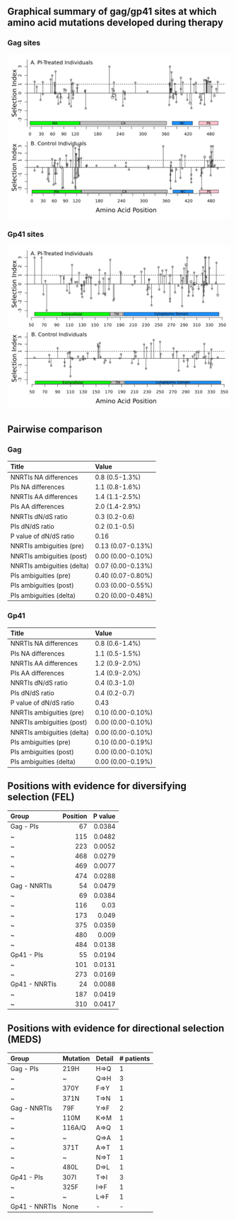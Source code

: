 ## Graphical summary of gag/gp41 sites at which amino acid mutations developed during therapy

### Gag sites

![Gag sites](https://github.com/hivdb/gag-gp41/raw/master/report/gag-mutations.png)

### Gp41 sites

![Gp41 sites](https://github.com/hivdb/gag-gp41/raw/master/report/gp41-mutations.png)

## Pairwise comparison

### Gag

| Title                      | Value             |
|:---------------------------|:------------------|
| NNRTIs NA differences      | 0.8 (0.5-1.3%)    |
| PIs NA differences         | 1.1 (0.8-1.6%)    |
| NNRTIs AA differences      | 1.4 (1.1-2.5%)    |
| PIs AA differences         | 2.0 (1.4-2.9%)    |
| NNRTIs dN/dS ratio         | 0.3 (0.2-0.6)     |
| PIs dN/dS ratio            | 0.2 (0.1-0.5)     |
| P value of dN/dS ratio     | 0.16              |
| NNRTIs ambiguities (pre)   | 0.13 (0.07-0.13%) |
| NNRTIs ambiguities (post)  | 0.00 (0.00-0.10%) |
| NNRTIs ambiguities (delta) | 0.07 (0.00-0.13%) |
| PIs ambiguities (pre)      | 0.40 (0.07-0.80%) |
| PIs ambiguities (post)     | 0.03 (0.00-0.55%) |
| PIs ambiguities (delta)    | 0.20 (0.00-0.48%) |

### Gp41

| Title                      | Value             |
|:---------------------------|:------------------|
| NNRTIs NA differences      | 0.8 (0.6-1.4%)    |
| PIs NA differences         | 1.1 (0.5-1.5%)    |
| NNRTIs AA differences      | 1.2 (0.9-2.0%)    |
| PIs AA differences         | 1.4 (0.9-2.0%)    |
| NNRTIs dN/dS ratio         | 0.4 (0.3-1.0)     |
| PIs dN/dS ratio            | 0.4 (0.2-0.7)     |
| P value of dN/dS ratio     | 0.43              |
| NNRTIs ambiguities (pre)   | 0.10 (0.00-0.10%) |
| NNRTIs ambiguities (post)  | 0.00 (0.00-0.10%) |
| NNRTIs ambiguities (delta) | 0.00 (0.00-0.10%) |
| PIs ambiguities (pre)      | 0.10 (0.00-0.19%) |
| PIs ambiguities (post)     | 0.00 (0.00-0.10%) |
| PIs ambiguities (delta)    | 0.00 (0.00-0.19%) |


## Positions with evidence for diversifying selection (FEL)

| Group         |   Position |   P value |
|:--------------|-----------:|----------:|
| Gag - PIs     |         67 |    0.0384 |
| ~             |        115 |    0.0482 |
| ~             |        223 |    0.0052 |
| ~             |        468 |    0.0279 |
| ~             |        469 |    0.0077 |
| ~             |        474 |    0.0288 |
| Gag - NNRTIs  |         54 |    0.0479 |
| ~             |         69 |    0.0384 |
| ~             |        116 |    0.03   |
| ~             |        173 |    0.049  |
| ~             |        375 |    0.0359 |
| ~             |        480 |    0.009  |
| ~             |        484 |    0.0138 |
| Gp41 - PIs    |         55 |    0.0194 |
| ~             |        101 |    0.0131 |
| ~             |        273 |    0.0169 |
| Gp41 - NNRTIs |         24 |    0.0088 |
| ~             |        187 |    0.0419 |
| ~             |        310 |    0.0417 |


## Positions with evidence for directional selection (MEDS)

| Group         | Mutation   | Detail   | # patients   |
|:--------------|:-----------|:---------|:-------------|
| Gag - PIs     | 219H       | H=&gt;Q  | 1            |
| ~             | ~          | Q=&gt;H  | 3            |
| ~             | 370Y       | F=&gt;Y  | 1            |
| ~             | 371N       | T=&gt;N  | 1            |
| Gag - NNRTIs  | 79F        | Y=&gt;F  | 2            |
| ~             | 110M       | K=&gt;M  | 1            |
| ~             | 116A/Q     | A=&gt;Q  | 1            |
| ~             | ~          | Q=&gt;A  | 1            |
| ~             | 371T       | A=&gt;T  | 1            |
| ~             | ~          | N=&gt;T  | 1            |
| ~             | 480L       | D=&gt;L  | 1            |
| Gp41 - PIs    | 307I       | T=&gt;I  | 3            |
| ~             | 325F       | I=&gt;F  | 1            |
| ~             | ~          | L=&gt;F  | 1            |
| Gp41 - NNRTIs | None       | -        | -            |

